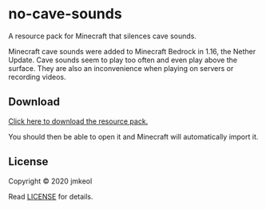 # no-cave-sounds
A resource pack for Minecraft that silences cave sounds.

Minecraft cave sounds were added to Minecraft Bedrock in 1.16, the Nether Update. Cave sounds seem to play too often and even play above the surface. They are also an inconvenience when playing on servers or recording videos.
## Download
[Click here to download the resource pack.](https://github.com/jmkeol/no-cave-sounds/releases/)

You should then be able to open it and Minecraft will automatically import it.
## License
Copyright © 2020 jmkeol

Read [LICENSE](LICENSE) for details.

